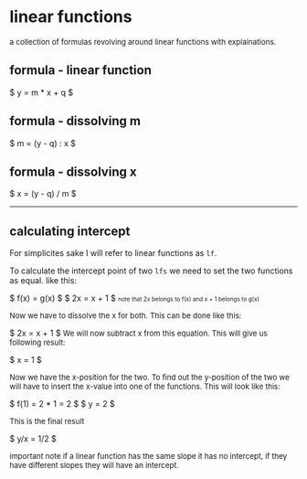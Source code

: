 # linear functions
<font size="2px"> a collection of formulas revolving around linear functions with explainations. </font>

## formula - linear function

$
y = m * x + q
$

## formula - dissolving m

$
m = (y - q) : x
$

## formula - dissolving x

$
x = (y - q) / m
$

--- 

## calculating intercept

For simplicites sake I will refer to linear functions as `lf`.

To calculate the intercept point of two `lfs` we need to set the two functions as equal. like this:

$
f(x) = g(x)
$
$
2x = x + 1
$
<font size="1px">note that 2x belongs to f(x) and x + 1 belongs to g(x)</font>

<font size="2px">Now we have to dissolve the x for both. This can be done like this:</font>

$
2x = x + 1
$
<font size="2px">We will now subtract x from this equation. This will give us following result:</font>

$
x = 1
$

<font size="2px"> Now we have the x-position for the two. To find out the y-position of the two we will have to insert the x-value into one of the functions. This will look like this:</font>

$
f(1) = 2 * 1 = 2
$
$
y = 2
$

<font size="2px"> This is the final result</font>

$
y/x = 1/2
$

<font size="2px">important note if a linear function has the same slope it has no intercept, if they have different slopes they will have an intercept.</font>